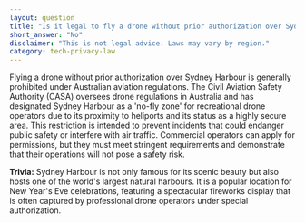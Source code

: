 ```yaml
---
layout: question
title: "Is it legal to fly a drone without prior authorization over Sydney Harbour?"
short_answer: "No"
disclaimer: "This is not legal advice. Laws may vary by region."
category: tech-privacy-law
---
```

Flying a drone without prior authorization over Sydney Harbour is generally prohibited under Australian aviation regulations. The Civil Aviation Safety Authority (CASA) oversees drone regulations in Australia and has designated Sydney Harbour as a 'no-fly zone' for recreational drone operators due to its proximity to heliports and its status as a highly secure area. This restriction is intended to prevent incidents that could endanger public safety or interfere with air traffic. Commercial operators can apply for permissions, but they must meet stringent requirements and demonstrate that their operations will not pose a safety risk.

**Trivia:** Sydney Harbour is not only famous for its scenic beauty but also hosts one of the world's largest natural harbours. It is a popular location for New Year's Eve celebrations, featuring a spectacular fireworks display that is often captured by professional drone operators under special authorization.
